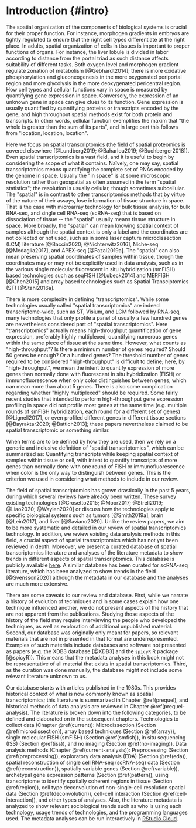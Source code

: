 # Introduction {#intro}

The spatial organization of the components of biological systems is crucial for their proper function. For instance, morphogen gradients in embryos are tightly regulated to ensure that the right cell types differentiate at the right place. In adults, spatial organization of cells in tissues is important to proper functions of organs. For instance, the liver lobule is divided in labor according to distance from the portal triad as such distance affects suitability of different tasks. Both oxygen level and morphogen gradient regulate zonation of metabolism [@Gebhardt2014]; there is more oxidative phosphorylation and gluconeogenesis in the more oxygenated periportal region and more glycolysis in the more deoxygenated pericentral region. How cell types and cellular functions vary in space is measured by quantifying gene expression in space. Conversely, the expression of an unknown gene in space can give clues to its function. Gene expression is usually quantified by quantifying proteins or transcripts encoded by the gene, and high throughput spatial methods exist for both protein and transcripts. In other words, cellular function exemplifies the maxim that "the whole is greater than the sum of its parts", and in large part this follows from "location, location, location". 

Here we focus on spatial transcriptomics (the field of spatial proteomics is covered elsewhere [@Lundberg2019; @Baharlou2019; @Buchberger2018]). Even spatial transcriptomics is a vast field, and it is useful to begin by considering the scope of what it contains. Naïvely, one may say, spatial transcriptomics means quantifying the complete set of RNAs encoded by the genome in space. Usually the "in space" is at some microscopic resolution rather than geospatial as often assumed in the term "spatial statistics"; the resolution is usually cellular, though sometimes subcellular. The "spatial" is in contrast to other transcriptomics methods that by virtue of the nature of their assays, lose information of tissue structure in space. That is the case with microarray technology for bulk tissue analysis, for bulk RNA-seq, and single cell RNA-seq (scRNA-seq) that is based on dissociation of tissue -- the "spatial" usually means tissue structure in space. More broadly, the "spatial" can mean knowing spatial context of samples although the spatial context is only a label and the coordinates are not collected or not used, such as in some laser capture microdissection (LCM) literature [@Baccin2020; @Nichterwitz2016], Niche-seq [@Medaglia2017], and APEX-seq [@Fazal2019a]. The "spatial" can also mean preserving spatial coordinates of samples within tissue, though the coordinates may or may not be explicitly used in data analysis, such as in the various single molecular fluorescent in situ hybridization (smFISH) based technologies such as seqFISH [@Lubeck2014] and MERFISH [@Chen2015] and array based technologies such as Spatial Transciptomics (ST) [@Stahl2016a].

There is more complexity in defining "transcriptomics". While some technologies usually called "spatial transcriptomics" are indeed transcriptome-wide, such as ST, Visium, and LCM followed by RNA-seq, many technologies that only profile a panel of usually a few hundred genes are nevertheless considered part of "spatial transcriptomics". Here "transcriptomics" actually means high-throughput quantification of gene expression, preferably highly multiplexed, quantifying numerous genes within the same piece of tissue at the same time. However, what counts as "high-throughput"? Is there a minimum number of genes required? Should 50 genes be enough? Or a hundred genes? The threshold number of genes required to be considered "high-throughput" is difficult to define; here, by "high-throughput", we mean the intent to quantify expression of more genes than normally done with fluorescent in situ hybridization (FISH) or immunofluorescence when only color distinguishes between genes, which can mean more than about 5 genes. There is also some complication regarding whether "highly multiplexed" should be required. Some fairly recent studies that intended to perform high-throughput gene expression profiling in space did not profile most genes at the same time (e.g. multiple rounds of smFISH hybridization, each round for a different set of genes) [@Lignell2017], or even profiled different genes in different tissue sections [@Bayraktar2020; @Battich2013]; these papers nevertheless claimed to be spatial transcriptomic or something similar.

When terms are to be defined by how they are used, then we rely on a generic and inclusive definition of "spatial transcriptomics", which can be summarized as: Quantifying transcripts while keeping spatial context of samples within tissue or cell, with intent to quantify transcripts of more genes than normally done with one round of FISH or immunofluorescence when color is the only way to distinguish between genes. This is the criterion we used in considering what methods to include in our review.

The field of spatial transcriptomics has grown drastically in the past 5 years, during which several reviews have already been written. These survey existing technologies [@Crosetto2015; @Moor2017; @Strell2019; @Liao2020; @Waylen2020] or discuss how the technologies apply to specific biological systems such as tumors [@Smith2019a], brain [@Lein2017], and liver [@Saviano2020]. Unlike the review papers, we aim to be more systematic and detailed in our review of spatial transcriptomics technology. In addition, we review existing data analysis methods in this field, a crucial aspect of spatial transcriptomics which has not yet been reviewed in depth. Moreover, we present a curated database of spatial transcriptomics literature and analyses of the literature metadata to show trends in different aspects of spatial transcriptomics. This database is publicly available [here](https://docs.google.com/spreadsheets/d/1sJDb9B7AtYmfKv4-m8XR7uc3XXw_k4kGSout8cqZ8bY/edit#gid=1693202466). A similar database has been curated for scRNA-seq literature, which has been analyzed to show trends in the field [@Svensson2020] although the metadata in our database and the analyses are much more extensive.

There are some caveats to our review and database. First, while we narrate a history of evolution of techniques and in some cases explain how one technique influenced another, we do not present aspects of the history that are not apparent from the publications. Studying those aspects of the history of the field may require interviewing the people who developed the techniques, as well as exploration of additional unpublished material. Second, our database was originally only meant for papers, so relevant materials that are not in presented in that format are underrepresented. Examples of such materials include databases and software not presented as papers (e.g. the XDB3 database [@XDB3] and the `spicyR` R package [@spicyR]). This means that the metadata analyses in this book might not be representative of all material that exists in spatial transcriptomics. Third, as the curation was done manually, the database might not include some relevant literature unknown to us.

Our database starts with articles published in the 1980s. This provides historical context of what is now commonly known as spatial transcriptomics; this literature is summarized in Chapter \@ref(prequel), and historical methods of data analysis are reviewed in Chapter \@ref(prequel-analysis). The literature is broken down into the following categories, to be defined and elaborated on in the subsequent chapters. Technologies to collect data (Chapter \@ref(current)): Microdissection (Section \@ref(microdissection)), array based techniques (Section \@ref(array)), single molecular FISH (smFISH) (Section \@ref(smfish)), in situ sequencing (ISS) (Section \@ref(iss)), and no imaging (Section \@ref(no-imaging)). Data analysis methods (Chapter \@ref(current-analysis)): Preprocessing (Section \@ref(preprocessing)), exploratory data analysis (EDA) (Section \@ref(eda)), spatial reconstruction of single cell RNA-seq (scRNA-seq) data (Section \@ref(reconstruction)), spatially variable genes (Section \@ref(variable)), archetypal gene expression patterns (Section \@ref(pattern)), using transcriptome to identify spatially coherent regions in tissue (Section \@ref(region)), cell type deconvolution of non-single-cell resolution spatial data (Section \@ref(deconvolution)), cell-cell interaction (Section \@ref(cell-interaction)), and other types of analyses. Also, the literature metadata is analyzed to show relevant sociological trends such as who is using each technology, usage trends of technologies, and the programming languages used. The metadata analyses can be run interactively in [RStudio Cloud](https://rstudio.cloud/project/1981124).
